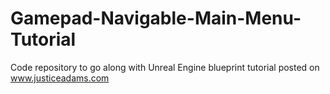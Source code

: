 # Gamepad-Navigable-Main-Menu-Tutorial
Code repository to go along with Unreal Engine blueprint tutorial posted on www.justiceadams.com
